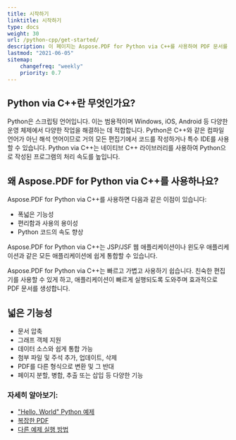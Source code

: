 ```yaml
---
title: 시작하기
linktitle: 시작하기
type: docs
weight: 30
url: /python-cpp/get-started/
description: 이 페이지는 Aspose.PDF for Python via C++를 사용하여 PDF 문서를 생성하고 편집하는 방법에 대한 개요입니다.
lastmod: "2021-06-05"   
sitemap: 
    changefreq: "weekly"
    priority: 0.7
---
```


## Python via C++란 무엇인가요?

Python은 스크립팅 언어입니다. 이는 범용적이며 Windows, iOS, Android 등 다양한 운영 체제에서 다양한 작업을 해결하는 데 적합합니다.
Python은 C++와 같은 컴파일 언어가 아닌 해석 언어이므로 거의 모든 편집기에서 코드를 작성하거나 특수 IDE를 사용할 수 있습니다.
Python via C++는 네이티브 C++ 라이브러리를 사용하여 Python으로 작성된 프로그램의 처리 속도를 높입니다.

## 왜 Aspose.PDF for Python via C++를 사용하나요?

Aspose.PDF for Python via C++를 사용하면 다음과 같은 이점이 있습니다:

- 폭넓은 기능성
- 편리함과 사용의 용이성
- Python 코드의 속도 향상

Aspose.PDF for Python via C++는 JSP/JSF 웹 애플리케이션이나 윈도우 애플리케이션과 같은 모든 애플리케이션에 쉽게 통합할 수 있습니다.

Aspose.PDF for Python via C++는 빠르고 가볍고 사용하기 쉽습니다. 친숙한 편집기를 사용할 수 있게 하고, 애플리케이션이 빠르게 실행되도록 도와주며 효과적으로 PDF 문서를 생성합니다.

## 넓은 기능성

- 문서 압축
- 그래프 객체 지원
- 데이터 소스와 쉽게 통합 가능
- 첨부 파일 및 주석 추가, 업데이트, 삭제
- PDF를 다른 형식으로 변환 및 그 반대
- 페이지 분할, 병합, 추출 또는 삽입 등 다양한 기능

### 자세히 알아보기:

- ["Hello, World" Python 예제](/pdf/python-cpp/hello-world-example/)
- [복잡한 PDF](/pdf/python-cpp/complex-pdf-example/)
- [다른 예제 실행 방법](/pdf/python-cpp/how-to-run-other-examples/)